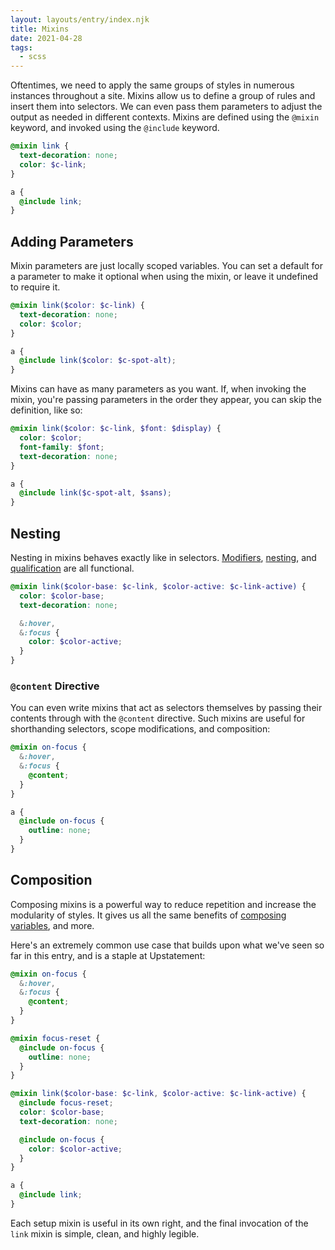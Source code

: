 ```yaml
---
layout: layouts/entry/index.njk
title: Mixins
date: 2021-04-28
tags:
  - scss
---
```


Oftentimes, we need to apply the same groups of styles in numerous instances throughout a site. Mixins allow us to define a group of rules and insert them into selectors. We can even pass them parameters to adjust the output as needed in different contexts. Mixins are defined using the `@mixin` keyword, and invoked using the `@include` keyword.

```scss
@mixin link {
  text-decoration: none;
  color: $c-link;
}

a {
  @include link;
}
```

## Adding Parameters

Mixin parameters are just locally scoped variables. You can set a default for a parameter to make it optional when using the mixin, or leave it undefined to require it.

```scss
@mixin link($color: $c-link) {
  text-decoration: none;
  color: $color;
}

a {
  @include link($color: $c-spot-alt);
}
```

Mixins can have as many parameters as you want. If, when invoking the mixin, you're passing parameters in the order they appear, you can skip the definition, like so:

```scss
@mixin link($color: $c-link, $font: $display) {
  color: $color;
  font-family: $font;
  text-decoration: none;
}

a {
  @include link($c-spot-alt, $sans);
}
```

## Nesting

Nesting in mixins behaves exactly like in selectors. [Modifiers](/entries/nesting-selectors/#adding-modifiers), [nesting](/entries/nesting-selectors/), and [qualification](/entries/nesting-selectors/#qualifying-scope) are all functional.

```scss
@mixin link($color-base: $c-link, $color-active: $c-link-active) {
  color: $color-base;
  text-decoration: none;

  &:hover,
  &:focus {
    color: $color-active;
  }
}
```

### `@content` Directive

You can even write mixins that act as selectors themselves by passing their contents through with the `@content` directive. Such mixins are useful for shorthanding selectors, scope modifications, and composition:

```scss
@mixin on-focus {
  &:hover,
  &:focus {
    @content;
  }
}

a {
  @include on-focus {
    outline: none;
  }
}
```

## Composition

Composing mixins is a powerful way to reduce repetition and increase the modularity of styles. It gives us all the same benefits of [composing variables](/entries/scss-variables/#variable-composition), and more.

Here's an extremely common use case that builds upon what we've seen so far in this entry, and is a staple at Upstatement:

```scss
@mixin on-focus {
  &:hover,
  &:focus {
    @content;
  }
}

@mixin focus-reset {
  @include on-focus {
    outline: none;
  }
}

@mixin link($color-base: $c-link, $color-active: $c-link-active) {
  @include focus-reset;
  color: $color-base;
  text-decoration: none;

  @include on-focus {
    color: $color-active;
  }
}

a {
  @include link;
}
```

Each setup mixin is useful in its own right, and the final invocation of the `link` mixin is simple, clean, and highly legible.
